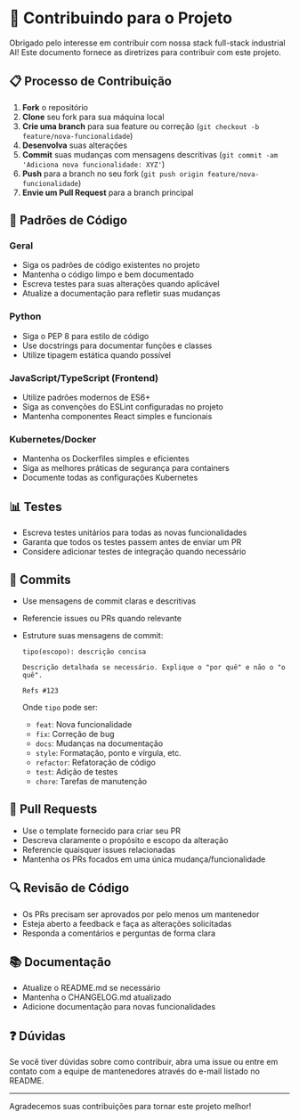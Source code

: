 # 🤝 Contribuindo para o Projeto

Obrigado pelo interesse em contribuir com nossa stack full-stack industrial AI! Este documento fornece as diretrizes para contribuir com este projeto.

## 📋 Processo de Contribuição

1. **Fork** o repositório
2. **Clone** seu fork para sua máquina local
3. **Crie uma branch** para sua feature ou correção (`git checkout -b feature/nova-funcionalidade`)
4. **Desenvolva** suas alterações
5. **Commit** suas mudanças com mensagens descritivas (`git commit -am 'Adiciona nova funcionalidade: XYZ'`)
6. **Push** para a branch no seu fork (`git push origin feature/nova-funcionalidade`)
7. **Envie um Pull Request** para a branch principal

## 🌟 Padrões de Código

### Geral
- Siga os padrões de código existentes no projeto
- Mantenha o código limpo e bem documentado
- Escreva testes para suas alterações quando aplicável
- Atualize a documentação para refletir suas mudanças

### Python
- Siga o PEP 8 para estilo de código
- Use docstrings para documentar funções e classes
- Utilize tipagem estática quando possível

### JavaScript/TypeScript (Frontend)
- Utilize padrões modernos de ES6+
- Siga as convenções do ESLint configuradas no projeto
- Mantenha componentes React simples e funcionais

### Kubernetes/Docker
- Mantenha os Dockerfiles simples e eficientes
- Siga as melhores práticas de segurança para containers
- Documente todas as configurações Kubernetes

## 📊 Testes

- Escreva testes unitários para todas as novas funcionalidades
- Garanta que todos os testes passem antes de enviar um PR
- Considere adicionar testes de integração quando necessário

## 📝 Commits

- Use mensagens de commit claras e descritivas
- Referencie issues ou PRs quando relevante
- Estruture suas mensagens de commit:
  ```
  tipo(escopo): descrição concisa
  
  Descrição detalhada se necessário. Explique o "por quê" e não o "o quê".
  
  Refs #123
  ```
  
  Onde `tipo` pode ser:
  - `feat`: Nova funcionalidade
  - `fix`: Correção de bug
  - `docs`: Mudanças na documentação
  - `style`: Formatação, ponto e vírgula, etc.
  - `refactor`: Refatoração de código
  - `test`: Adição de testes
  - `chore`: Tarefas de manutenção

## 📄 Pull Requests

- Use o template fornecido para criar seu PR
- Descreva claramente o propósito e escopo da alteração
- Referencie quaisquer issues relacionadas
- Mantenha os PRs focados em uma única mudança/funcionalidade

## 🔍 Revisão de Código

- Os PRs precisam ser aprovados por pelo menos um mantenedor
- Esteja aberto a feedback e faça as alterações solicitadas
- Responda a comentários e perguntas de forma clara

## 📚 Documentação

- Atualize o README.md se necessário
- Mantenha o CHANGELOG.md atualizado
- Adicione documentação para novas funcionalidades

## ❓ Dúvidas

Se você tiver dúvidas sobre como contribuir, abra uma issue ou entre em contato com a equipe de mantenedores através do e-mail listado no README.

---

Agradecemos suas contribuições para tornar este projeto melhor!